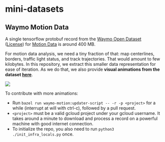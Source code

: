 # mini-datasets

## Waymo Motion Data

A single tensorflow protobuf record from the [Waymo Open Dataset](https://github.com/waymo-research/waymo-open-dataset) ([License](https://github.com/waymo-research/waymo-open-dataset#license)) for [Motion Data](https://waymo.com/open/data/motion/) is around 400 MB. 

For motion data analysis, we need a tiny fraction of that: map centerlines, borders, traffic light status, and track trajectories. That would amount to few kilobytes. In this repository, we extract this smaller data representation for ease of iteration. As we do that, we also provide **visual animations from the dataset [here](./waymo-motion/data/gallery)**. 

![](./media/Peek-2022-12-31-15-50.gif)

To contribute with more animations:
*  Run `bazel run waymo-motion:updater-script -- -r -p <project>` for a while (interrupt at will with ctrl-c), followed by a pull request.
* `<project>` must be a valid gcloud project under your gcloud username. It takes around a minute to download and process a record on a powerful machine with good internet connection. 
* To initialize the repo, you also need to run `python3 ./init_infra_locals.py` once.

